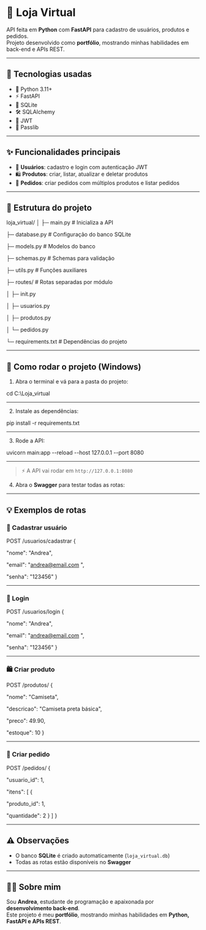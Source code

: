 # 🛒 Loja Virtual 

API feita em **Python** com **FastAPI** para cadastro de usuários, produtos e pedidos.  
Projeto desenvolvido como **portfólio**, mostrando minhas habilidades em back-end e APIs REST.

---

## 🚀 Tecnologias usadas

- 🐍 Python 3.11+  
- ⚡ FastAPI  
- 💾 SQLite  
- 🛠 SQLAlchemy  
- 🔑 JWT  
- 🔐 Passlib

---

## ✨ Funcionalidades principais

- 👤 **Usuários**: cadastro e login com autenticação JWT  
- 🛍 **Produtos**: criar, listar, atualizar e deletar produtos  
- 🧾 **Pedidos**: criar pedidos com múltiplos produtos e listar pedidos  

---

## 📂 Estrutura do projeto

loja_virtual/
│
├─ main.py # Inicializa a API

├─ database.py # Configuração do banco SQLite

├─ models.py # Modelos do banco

├─ schemas.py # Schemas para validação

├─ utils.py # Funções auxiliares

├─ routes/ # Rotas separadas por módulo

│ ├─ init.py

│ ├─ usuarios.py

│ ├─ produtos.py

│ └─ pedidos.py

└─ requirements.txt # Dependências do projeto

---

## 🏁 Como rodar o projeto (Windows)

1. Abra o terminal e vá para a pasta do projeto:

 cd C:\Loja_virtual

---

2. Instale as dependências:

 pip install -r requirements.txt

---

3. Rode a API:

uvicorn main:app --reload --host 127.0.0.1 --port 8080

---

> ⚡ A API vai rodar em `http://127.0.0.1:8080`

4. Abra o **Swagger** para testar todas as rotas:

---

## 💡 Exemplos de rotas

### 👤 Cadastrar usuário

POST /usuarios/cadastrar
{

"nome": "Andrea",

"email": "andrea@email.com
",

"senha": "123456"
}

---

### 🔑 Login

POST /usuarios/login
{

"nome": "Andrea",

"email": "andrea@email.com
",

"senha": "123456"
}

---

### 🛍 Criar produto

POST /produtos/
{

"nome": "Camiseta",

"descricao": "Camiseta preta básica",

"preco": 49.90,

"estoque": 10
}

---

### 🧾 Criar pedido

POST /pedidos/
{

"usuario_id": 1,

"itens": [
{

"produto_id": 1,

"quantidade": 2
}
]
}

---

## ⚠️ Observações

- O banco **SQLite** é criado automaticamente (`loja_virtual.db`)  
- Todas as rotas estão disponíveis no **Swagger**  

---

## 👩‍💻 Sobre mim

Sou **Andrea**, estudante de programação e apaixonada por **desenvolvimento back-end**.  
Este projeto é meu **portfólio**, mostrando minhas habilidades em **Python, FastAPI e APIs REST**.


